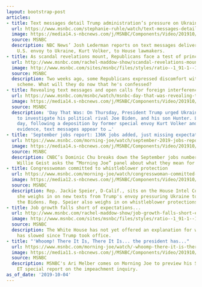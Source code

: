 ```yaml
---
layout: bootstrap-post
articles:
- title: Text messages detail Trump administration’s pressure on Ukraine
  url: https://www.msnbc.com/stephanie-ruhle/watch/text-messages-detail-trump-administration-s-pressure-on-ukraine-70616645880
  image: https://media14.s-nbcnews.com/j/MSNBC/Components/Video/201910/MNBC-DAY-XXXXXXXX_CLN_CR-312_09_00_Live_with_Step-Sub.nbcnews-fp-1200-630.jpg
  source: MSNBC
  description: NBC News’ Josh Lederman reports on text messages delivered by the former
    U.S. envoy to Ukraine, Kurt Volker, to House lawmakers.
- title: As scandal revelations mount, Republicans face a test of principles
  url: http://www.msnbc.com/rachel-maddow-show/scandal-revelations-mount-republicans-face-test-principles
  image: http://www.msnbc.com/sites/msnbc/files/styles/ratio--1_91-1--1200x630/public/ap_539078491864.jpg?itok=EezOW3Gh
  source: MSNBC
  description: Two weeks ago, some Republicans expressed discomfort with Trump's apparent
    scheme. What will they do now that he's confessed?
- title: Revealing text messages and open calls for foreign interference
  url: https://www.msnbc.com/msnbc/watch/msnbc-day-that-was-revealing-text-messages-calls-for-foreign-interference-70615109703
  image: https://media14.s-nbcnews.com/j/MSNBC/Components/Video/201910/day_that_was.nbcnews-fp-1200-630.jpg
  source: MSNBC
  description: 'Day That Was: On Thursday, President Trump urged Ukraine AND China
    to investigate his political rival Joe Biden, and his son Hunter. Later in the
    day, following a deposition by former special envoy Kurt Volker and release of
    evidence, text messages appear to …'
- title: 'September jobs report: 136K jobs added, just missing expectations'
  url: https://www.msnbc.com/morning-joe/watch/september-2019-jobs-report-just-misses-expectations-70613061998
  image: https://media14.s-nbcnews.com/j/MSNBC/Components/Video/201910/2019-10-03T094017Z_1206192131_RC19DA64F4D0_RTRMADP_3_GLOBAL-MARKETS-CITI.nbcnews-fp-1200-630.jpg
  source: MSNBC
  description: CNBC’s Dominic Chu breaks down the September jobs numbers and MSNBC’s
    Willie Geist asks the “Morning Joe” panel about what they mean for President Trump.
- title: Congresswoman committed to whistleblower protection
  url: https://www.msnbc.com/morning-joe/watch/congresswoman-committed-to-whistleblower-protection-70612549919
  image: https://media12.s-nbcnews.com/j/MSNBC/Components/Video/201910/n_mj_speier_191004_1920x1080.nbcnews-fp-1200-630.jpg
  source: MSNBC
  description: Rep. Jackie Speier, D-Calif., sits on the House Intel Committee, and
    she weighs in on new texts from Trump's envoy pressuring Ukraine to investigate
    the Bidens. Rep. Speier also weighs in on whistleblower protections.
- title: Job growth falls short of expectations...
  url: http://www.msnbc.com/rachel-maddow-show/job-growth-falls-short-expectations-again-totals-slip-under-trump
  image: http://www.msnbc.com/sites/msnbc/files/styles/ratio--1_91-1--1200x630/public/10.4.19.png?itok=3U7t-VaN
  source: MSNBC
  description: The White House has not yet offered an explanation for why job growth
    has slowed since Trump took office.
- title: "'Whoomp! There It Is, There It Is... the president has..."
  url: https://www.msnbc.com/morning-joe/watch/-whoomp-there-it-is-there-it-is-the-president-has-confessed-publicly-says-ari-melber-70612549616
  image: https://media11.s-nbcnews.com/j/MSNBC/Components/Video/201910/n_mj_ari_191004_1920x1080.nbcnews-fp-1200-630.jpg
  source: MSNBC
  description: MSNBC's Ari Melber comes on Morning Joe to preview his Sunday, 9 p.m.
    ET special report on the impeachment inquiry.
as_of_date: '2019-10-04'
---
```


